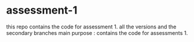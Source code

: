 # assessment-1
this repo contains the code for assessment 1. all the versions and the secondary branches
main purpose : 
contains the code for assessments 1.
